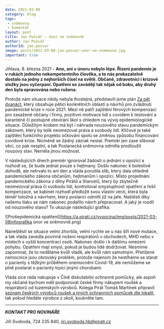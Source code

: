 ```yaml
---
date: 2021-03-08
category: blog
tags:
 - sněmovna
 - komentář
layout: post
title: Jan Pošvář – únor ve sněmovně
author: Jan Pošvář
authorId: jan.posvar
image: posts/2021-03-08-jan-posvar-unor-ve-snemovne.jpg
important: true
---
```


Jihlava, 8. března 2021 - **Ano, ani v únoru nebylo lépe. Řízení pandemie je v rukách jednoho nekompetentního člověka, a to nás prokazatelně dostalo na jedny z nejhorších čísel na světě. Občané, zdravotníci i krizové složky jsou vyčerpaní. Opatření se zavádějí tak nějak od boku, aby druhý den byla opravována nebo rušena.** 

Protože nám situace nikdy nebyla lhostejná, představili jsme plán [Za pět dvanáct](https://www.pirati.cz/assets/pdf/za-pet-dvanact.pdf), který obsahuje pětici konkrétních oblastí a návrhů pro zvládnutí pandemické krize v roce 2021. Mezi ně patří zajištění férových kompenzací pro zasažené občany i firmy, pozitivní motivace lidí s covidem k testování a karanténě či postupné otevírání škol s ohledem na vývoj epidemiologické situace. Důležitým krokem má být i náhrada nouzového stavu pandemickým zákonem, který by tolik neomezoval práva a svobody lidí. Klíčové je také zajištění funkčního projektu očkování spolu se změnou způsobu financování covidové krize. Nicméně se žádný zázrak nestal. Premiér jen zase sliboval věci, co pak nesplní, a tak Poslanecká sněmovna odmítla prodloužit nouzový stav. Neměla jinou možnost. 

V následujících dnech premiér ignoroval žádosti o jednání s opozicí a rozhodl se, že bude jednat pouze s hejtmany. Došlo nakonec k bolestivé dohodě, ale netrvalo to ani den a vláda porušila slib, který dala ohledně pandemického zákona občanům, hejtmanům i opozici. Místo projednání pandemického zákona z dílny Pirátů a Starostů, který by zbytečně neomezoval práva či svobodu lidí, kontroloval smysluplnost opatření a řešil kompenzace, se kabinet rozhodl předložit svou vlastní verzi, která byla téměř totožná s návrhem, který poslanci odmítli již na jaře. Naštěstí díky našemu tlaku se nám nakonec podařilo návrh přepracovat. A jaký je rozdíl od nouzového stavu? To ukazuje následující grafika:

![Protiepidemická opatření](https://a.pirati.cz/vysocina/img/posts/2021-03-08infografika únor ve sněmovně.png)

Naneštěstí se situace velmi zhoršila, velmi rychle se u nás šíří nové mutace, a tak vláda zavedla povinné nošení respirátorů v obchodech, MHD nebo v místech s vyšší koncentrací osob. Nakonec došlo i k dalšímu omezení pohybu. Opatření mají smysl, pokud je budou lidé dodržovat. Nesmíme zapomínat, že to neděláme kvůli vládě, ale kvůli nám samotným. Přetížené nemocnice jsou obrovský problém, protože nejenom že nestíháme se starat o pacienty s těžkým průběhem onemocnění Covid-19, ale nemůžeme se plně postarat o pacienty trpící jinými chorobami.

Vláda sice ráda nakupuje v Číně diskutabilní ochranné pomůcky, ale aspoň my občané bychom měli podporovat české firmy nákupem roušek a respirátorů od tuzemských výrobců. Kolega Pirát Tomáš Martínek připravil [seznam českých výrobců roušek a jiných ochranných pomůcek dle lokalit](https://docs.google.com/spreadsheets/d/1DEwsPIVBH-UbSSYEs1ZhYxBF6q8J4chqIU4fqF9D7UU/edit#gid=0), tak pokud hledáte výrobce z okolí, koukněte tam. 

---

***KONTAKT PRO NOVINÁŘE***

Jiří Svoboda, 724 235 840, <jiri.svoboda.hb@pirati.cz>
